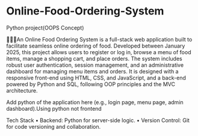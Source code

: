 # Online-Food-Ordering-System

Python project(OOPS Concept)

🍟🍔🍗An Online Food Ordering System is a full-stack web application built to facilitate seamless online ordering of food. Developed between January 2025, this project allows users to register or log in, browse a menu of food items, manage a shopping cart, and place orders. The system includes robust user authentication, session management, and an administrative dashboard for managing menu items and orders. It is designed with a responsive front-end using HTML, CSS, and JavaScript, and a back-end powered by Python and SQL, following OOP principles and the MVC architecture.



Add python of the application  here (e.g., login page, menu page, admin dashboard).Using python not frontend



Tech Stack
	•	Backend: Python for server-side logic.
 • 	Version Control: Git for code versioning and collaboration.
